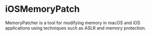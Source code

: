 # iOSMemoryPatch
MemoryPatcher is a tool for modifying memory in macOS and iOS applications using techniques such as ASLR and memory protection.
